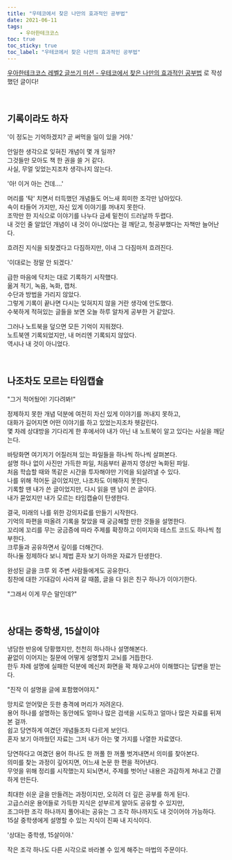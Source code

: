 ```yaml
---
title: "우테코에서 찾은 나만의 효과적인 공부법"
date: 2021-06-11
tags:
    - 우아한테크코스
toc: true
toc_sticky: true
toc_label: "우테코에서 찾은 나만의 효과적인 공부법"
---
```

  
[우아한테크코스 레벨2 글쓰기 미션 - 우테코에서 찾은 나만의 효과적인 공부법](https://github.com/woowacourse/woowa-writing-3/pull/107)
로 작성했던 글이다! 

<br>

## 기록이라도 하자
'이 정도는 기억하겠지? 곧 써먹을 일이 있을 거야.'

안일한 생각으로 잊혀진 개념이 몇 개 일까?  
그것들만 모아도 책 한 권을 쓸 거 같다.  
사실, 무얼 잊었는지조차 생각나지 않는다.  

'아! 이거 아는 건데….'

머리를 '탁' 치면서 터득했던 개념들도 어느새 희미한 조각만 남아있다.  
속이 타들어 가지만, 자신 있게 이야기를 꺼내지 못한다.  
조막만 한 지식으로 이야기를 나누다 금세 밑천이 드러날까 두렵다.  
내 것인 줄 알았던 개념이 내 것이 아니었다는 걸 깨닫고, 헛공부했다는 자책만 늘어난다.  

흐려진 지식을 되찾겠다고 다짐하지만, 이내 그 다짐마저 흐려진다.  

'이대로는 정말 안 되겠다.'

급한 마음에 닥치는 대로 기록하기 시작했다.  
옮겨 적기, 녹음, 녹화, 캡처.  
수단과 방법을 가리지 않았다.  
그렇게 기록이 끝나면 다시는 잊혀지지 않을 거란 생각에 안도했다.  
수북하게 적혀있는 글들을 보면 오늘 하루 알차게 공부한 거 같았다.  

그러나 노트북을 덮으면 모든 기억이 지워졌다.  
노트북엔 기록되었지만, 내 머리엔 기록되지 않았다.  
역시나 내 것이 아니었다.  

<br>

## 나조차도 모르는 타임캡슐
"그거 적어뒀어! 기다려봐!"

정제하지 못한 개념 덕분에 여전히 자신 있게 이야기를 꺼내지 못하고,  
대화가 길어지면 어떤 이야기를 하고 있었는지조차 헷갈린다.  
몇 차례 상대방을 기다리게 한 후에서야 내가 아닌 내 노트북이 알고 있다는 사실을 깨닫는다.  

바탕화면 여기저기 어질러져 있는 파일들을 하나씩 하나씩 살펴본다.  
설명 하나 없이 사진만 가득한 파일, 처음부터 끝까지 영상만 녹화된 파일.  
처음 학습할 때와 똑같은 시간을 투자해야만 기억을 되살려낼 수 있다.  
나를 위해 적어둔 글이었지만, 나조차도 이해하지 못한다.  
기록할 땐 내가 쓴 글이었지만, 다시 읽을 땐 남이 쓴 글이다.  
내가 묻었지만 내가 모르는 타임캡슐이 탄생한다.  

결국, 미래의 나를 위한 강의자료를 만들기 시작한다.  
기억의 파편을 떠올려 기록을 찾았을 때 궁금해할 만한 것들을 설명한다.  
꼬리에 꼬리를 무는 궁금증에 따라 주제를 확장하고 이미지와 테스트 코드도 하나씩 첨부한다.  
크루들과 공유하면서 깊이를 더해간다.  
하나둘 정제하다 보니 제법 혼자 보기 아까운 자료가 탄생한다.  

완성된 글을 크루 외 주변 사람들에게도 공유한다.  
칭찬에 대한 기대감이 사라져 갈 때쯤, 글을 다 읽은 친구 하나가 이야기한다.  

"그래서 이게 무슨 말인데?"

<br>

## 상대는 중학생, 15살이야
냉담한 반응에 당황했지만, 천천히 하나하나 설명해본다.  
끝없이 이어지는 질문에 어떻게 설명할지 고뇌를 거듭한다.  
한두 차례 설명에 실패한 덕분에 메신저 화면을 꽉 채우고서야 이해했다는 답변을 받는다.  

"진작 이 설명을 글에 포함했어야지."

망치로 얻어맞은 듯한 충격에 머리가 저려온다.  
용어 하나를 설명하는 동안에도 얼마나 많은 검색을 시도하고 얼마나 많은 자료를 뒤져본 걸까.  
쉽고 당연하게 여겼던 개념들조차 다르게 보인다.  
혼자 보기 아까웠던 자료는 그저 내가 아는 몇 가지를 나열한 자료였다.  

당연하다고 여겼던 용어 하나도 한 꺼풀 한 꺼풀 벗겨내면서 의미를 찾아본다.  
의미를 찾는 과정이 깊어지면, 어느새 논문 한 편을 적어낸다.  
무엇을 위해 정리를 시작했는지 되뇌면서, 주제를 벗어난 내용은 과감하게 쳐내고 간결하게 만든다.  

최대한 쉬운 글을 만들려는 과정이지만, 오히려 더 깊은 공부를 하게 된다.  
고급스러운 용어들로 가득한 지식은 섣부르게 알아도 공유할 수 있지만,  
조그마한 조각 하나까지 풀어내는 공유는 그 조각 하나까지도 내 것이어야 가능하다.  
15살 중학생에게 설명할 수 있는 지식이 진짜 내 지식이다.  

'상대는 중학생, 15살이야.'

작은 조각 하나도 다른 시각으로 바라볼 수 있게 해주는 마법의 주문이다.  

<br>